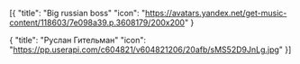[{
  "title": "Big russian boss"
  "icon": "https://avatars.yandex.net/get-music-content/118603/7e098a39.p.3608179/200x200"
}

{
  "title": "Руслан Гительман"
  "icon": "https://pp.userapi.com/c604821/v604821206/20afb/sMS52D9JnLg.jpg"
}]
